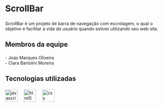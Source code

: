 <h1 align="left">ScrollBar</h1>

###

<p align="left">ScrollBar é um projeto de barra de navegação com escrolagem, o qual o   objetivo e facilitar a vida do usuário quando estiver utilizando seu web site.</p>

###

<h2 align="left">Membros da equipe</h2>

###

<p align="left">- Joás Marques Oliveira<br>- Clara Bartolini Moreira</p>

###

<h2 align="left">Tecnologias utilizadas</h2>

###

<div align="left">
  <img src="https://cdn.jsdelivr.net/gh/devicons/devicon/icons/javascript/javascript-original.svg" height="40" alt="javascript logo"  />
  <img width="12" />
  <img src="https://cdn.jsdelivr.net/gh/devicons/devicon/icons/html5/html5-original.svg" height="40" alt="html5 logo"  />
  <img width="12" />
  <img src="https://cdn.jsdelivr.net/gh/devicons/devicon/icons/css3/css3-original.svg" height="40" alt="css logo"  />
</div>

###

<h2 align="left"></h2>

###